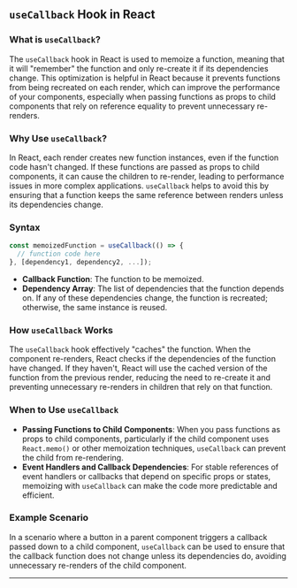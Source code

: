 ## `useCallback` Hook in React

### What is `useCallback`?

The `useCallback` hook in React is used to memoize a function, meaning that it will "remember" the function and only re-create it if its dependencies change. This optimization is helpful in React because it prevents functions from being recreated on each render, which can improve the performance of your components, especially when passing functions as props to child components that rely on reference equality to prevent unnecessary re-renders.

### Why Use `useCallback`?

In React, each render creates new function instances, even if the function code hasn't changed. If these functions are passed as props to child components, it can cause the children to re-render, leading to performance issues in more complex applications. `useCallback` helps to avoid this by ensuring that a function keeps the same reference between renders unless its dependencies change.

### Syntax

```javascript
const memoizedFunction = useCallback(() => {
  // function code here
}, [dependency1, dependency2, ...]);
```

- **Callback Function**: The function to be memoized.
- **Dependency Array**: The list of dependencies that the function depends on. If any of these dependencies change, the function is recreated; otherwise, the same instance is reused.

### How `useCallback` Works

The `useCallback` hook effectively "caches" the function. When the component re-renders, React checks if the dependencies of the function have changed. If they haven't, React will use the cached version of the function from the previous render, reducing the need to re-create it and preventing unnecessary re-renders in children that rely on that function.

### When to Use `useCallback`

- **Passing Functions to Child Components**: When you pass functions as props to child components, particularly if the child component uses `React.memo()` or other memoization techniques, `useCallback` can prevent the child from re-rendering.
- **Event Handlers and Callback Dependencies**: For stable references of event handlers or callbacks that depend on specific props or states, memoizing with `useCallback` can make the code more predictable and efficient.
  
### Example Scenario

In a scenario where a button in a parent component triggers a callback passed down to a child component, `useCallback` can be used to ensure that the callback function does not change unless its dependencies do, avoiding unnecessary re-renders of the child component.

--- 